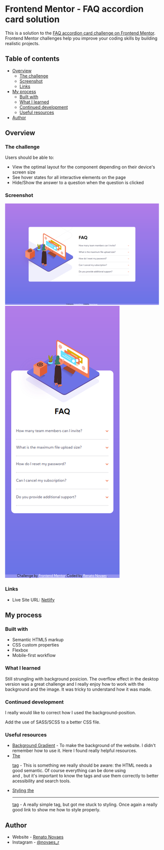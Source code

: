 # Frontend Mentor - FAQ accordion card solution

This is a solution to the [FAQ accordion card challenge on Frontend Mentor](https://www.frontendmentor.io/challenges/faq-accordion-card-XlyjD0Oam). Frontend Mentor challenges help you improve your coding skills by building realistic projects. 

## Table of contents

- [Overview](#overview)
  - [The challenge](#the-challenge)
  - [Screenshot](#screenshot)
  - [Links](#links)
- [My process](#my-process)
  - [Built with](#built-with)
  - [What I learned](#what-i-learned)
  - [Continued development](#continued-development)
  - [Useful resources](#useful-resources)
- [Author](#author)
## Overview

### The challenge

Users should be able to:

- View the optimal layout for the component depending on their device's screen size
- See hover states for all interactive elements on the page
- Hide/Show the answer to a question when the question is clicked

### Screenshot

![](./assets/screenshots/desktop.png)
![](./assets/screenshots/mobile.png)

### Links

- Live Site URL: [Netlify](https://keen-pasteur-d3d17e.netlify.app/)

## My process

### Built with

- Semantic HTML5 markup
- CSS custom properties
- Flexbox
- Mobile-first workflow

### What I learned
  
Still strungling with background posicion. The overflow effect in the desktop version was a great challenge and I really enjoy how to work with the background and the image. It was tricky to understand how it was made.

### Continued development

I really would like to correct how I used the background-position.  
  
Add the use of SASS/SCSS to a better CSS file.

### Useful resources

- [Background Gradient](https://www.w3schools.com/css/css3_gradients.asp) - To make the background of the website. I didn't remember how to use it. Here I found really helpful resources.
- [The <dl> tag](https://www.w3schools.com/tags/tag_dl.asp) - This is something we really should be aware: the HTML needs a good semantic. Of course everything can be done using <div> and <span>, but it's important to know the tags and use them correctly to better acessibility and search tools.
- [Styling the <hr> tag](https://www.w3schools.com/howto/howto_css_style_hr.asp) - A really simple tag, but got me stuck to styling. Once again a really good link to show me how to style properly.

## Author

- Website - [Renato Novaes](https://www.renatonovaes.dev)
- Instagram - [@novaes_r](https://www.instagram.com/novaes_r)
